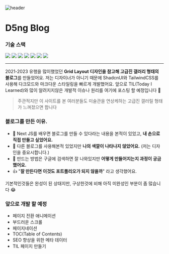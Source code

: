 ![header](https://capsule-render.vercel.app/api?type=Venom&color=auto&height=300&section=header&text=D5ngBlog&fontSize=90&fontColor=fff)

# D5ng Blog

### 기술 스택

<span>
  <img src="https://img.shields.io/badge/Next.js-000?logo=nextdotjs&logoColor=fff&style=for-the-badge"/>
</span>
<span>
  <img src="https://img.shields.io/badge/Tailwind_CSS-38B2AC?style=for-the-badge&logo=tailwind-css&logoColor=white"/>
</span>
<span>
  <img src="https://img.shields.io/badge/Markdown-000000?style=for-the-badge&logo=markdown&logoColor=white"/>  
</span>
<span>
  <img src="https://img.shields.io/badge/TypeScript-007ACC?style=for-the-badge&logo=typescript&logoColor=white"/>
</span>
<span>
  <img src="https://img.shields.io/badge/shadcn%2Fui-000000?style=for-the-badge&logo=shadcnui&logoColor=white"/>
</span>
<span>
  <img src="https://img.shields.io/badge/Framer-black?style=for-the-badge&logo=framer&logoColor=blue"/>
</span>
<span>
  <img src="https://img.shields.io/badge/ThreeJs-black?style=for-the-badge&logo=three.js&logoColor=white">
</span>

---

2021-2023 유행을 많이했었던 **Grid Layout 디자인을 참고해 고급진 갤러리 형태의 블로그**를 만들었어요. 저는 디자이너가 아니기 때문에 ShadcnUI와 TailwindCSS를 사용해 다크모드와 마크다운 스타일링을 빠르게 개발했어요. 앞으로 TIL(Today I Learned)와 많이 알려지지않은 개발적 이슈나 원리를 여기에 포스팅 할 예정입니다 🙂

> 주관적지만 이 사이트를 본 여러분들도 미술관을 연상케하는 고급진 갤러릴 형태가 느껴졌으면 합니다

### 블로그를 만든 이유.

- 👋 Next JS를 배우면 블로그를 만들 수 있다라는 내용을 본적이 있었고, **내 손으로 직접 만들고 싶었어요.**
- 🎨 다른 블로그를 사용해본적 있었지만 **나의 색깔이 나타나지 않았어요.** (저는 디자인을 중요시합니다.)
- 🤔 만드는 방법은 구글에 검색하면 잘 나와있지만 **어떻게 만들어지는지 과정이 궁금했어요.**
- 👍 "**잘 만든다면 이것도 포트폴리오가 되지 않을까**" 라고 생각했어요.

기본적인것들은 완성이 된 상태지만, 구상한것에 비해 아직 미완성인 부분이 좀 많습니다 😂

### 앞으로 개발 할 예정

- 페이지 전환 애니메이션
- 부드러운 스크롤
- 페이지네이션
- TOC(Table of Contents)
- SEO 향상을 위한 메타 데이터
- TIL 페이지 만들기
